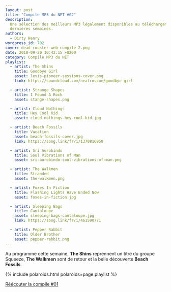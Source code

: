 ```yaml
---
layout: post
title: "Compile MP3 du NET #02"
description:
  Une sélection des meilleurs MP3 légalement disponibles au téléchargement des
  dernières semaines.
authors:
  - Dirty Henry
wordpress_id: 702
cover: dead-rooster-web-compile-2.png
date: 2010-09-20 10:42:15 +0200
category: Compile MP3 du NET
playlist:
  - artist: The Shins
    title: Goodbye Girl
    asset: levis-pioneer-sessions-cover.png
    link: https://soundcloud.com/nealroscoe/goodbye-girl

  - artist: Strange Shapes
    title: I Found A Rock
    asset: stange-shapes.png

  - artist: Cloud Nothings
    title: Hey Cool Kid
    asset: cloud-nothings-hey-cool-kid.jpg

  - artist: Beach Fossils
    title: Vacation
    asset: beach-fossils-cover.jpg
    link: https://song.link/fr/i/1370816950

  - artist: Sri Aurobindo
    title: Soul Vibrations of Man
    asset: sri-aurobindo-soul-vibrations-of-man.png

  - artist: The Walkmen
    title: Stranded
    asset: the-walkmen.png

  - artist: Foxes In Fiction
    title: Flashing Lights Have Ended Now
    asset: foxes-in-fiction.jpg

  - artist: Sleeping Bags
    title: Cantaloupe
    asset: sleeping-bags-cantaloupe.jpg
    link: https://song.link/fr/i/461590771

  - artist: Pepper Rabbit
    title: Older Brother
    asset: pepper-rabbit.png
---
```


Au programme cette semaine, **The Shins** reprennent un titre du groupe Squeeze,
**The Walkmen** sont de retour et la belle découverte **Beach Fossils**.

{% include polaroids.html polaroids=page.playlist %}

[Réécouter la compile #01][i700]

[i700]: https://www.deadrooster.org/compile-mp3-du-net-01/
